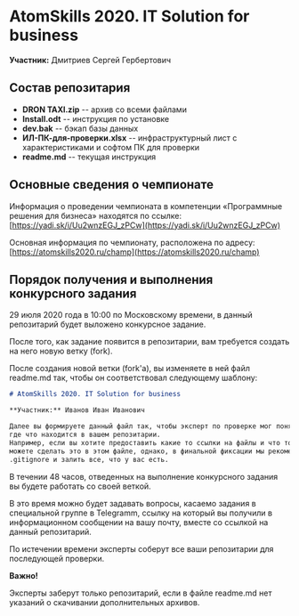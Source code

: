 # AtomSkills 2020. IT Solution for business

**Участник:** Дмитриев Сергей Гербертович

## Состав репозитария

* **DRON TAXI.zip** -- архив со всеми файлами
* **Install.odt** -- инструкция по установке
* **dev.bak** -- бэкап базы данных
* **ИЛ-ПК-для-проверки.xlsx** -- инфраструктурный лист с характеристиками и софтом ПК для проверки
* **readme.md** -- текущая инструкция

## Основные сведения о чемпионате

Информация о проведении чемпионата в компетенции «Программные решения для бизнеса»
находятся по ссылке: [https://yadi.sk/i/Uu2wnzEGJ_zPCw](https://yadi.sk/i/Uu2wnzEGJ_zPCw)
 
Основная информация по чемпионату, расположена
по адресу:[https://atomskills2020.ru/champ](https://atomskills2020.ru/champ)

## Порядок получения и выполнения конкурсного задания

29 июля 2020 года в 10:00 по Московскому времени, в данный репозитарий будет выложено конкурсное задание.

После того, как задание появится в репозитарии, вам требуется создать на него новую ветку (fork).

После создания новой ветки (fork'a), вы изменяете в ней файл readme.md так, чтобы он соответствовал
следующему шаблону:

```markdown
# AtomSkills 2020. IT Solution for business

**Участник:** Иванов Иван Иванович

Далее вы формируете данный файл так, чтобы эксперт по проверке мог понять,
где что находится в вашем репозитарии.
Например, если вы хотите предоставить какие то ссылки на файлы и что то большое, 
можете сделать это в этом файле, однако, в финальной фиксации мы рекомендуем убрать
.gitignore и залить все, что у вас есть.
```

В течении 48 часов, отведенных на выполнение конкурсного задания вы будете работать со своей веткой.

В это время можно будет задавать вопросы, касаемо задания в специальной группе в Telegramm,
ссылку на который вы получили в информационном сообщении на вашу почту, вместе со ссылкой на данный репозитарий.

По истечении времени эксперты соберут все ваши репозитарии для последующей проверки.

**Важно!**

Эксперты заберут только репозитарий, если в файле readme.md нет указаний о скачивании дополнительных архивов.
